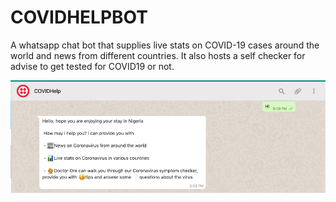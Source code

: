 # COVIDHELPBOT

A whatsapp chat bot that supplies live stats on COVID-19 cases around the world and news from different countries. 
It also hosts a self checker for advise to get tested for COVID19 or not.

<img src="https://github.com/Free-tek/COVIDHELPBOT/blob/master/Screenshot%202020-06-29%20at%2010.48.00%20am.png">
<img src="">
